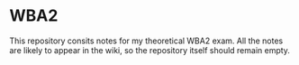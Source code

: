 # WBA2
This repository consits notes for my theoretical WBA2 exam. All the notes are likely to appear in the wiki, so the repository itself should remain empty.
